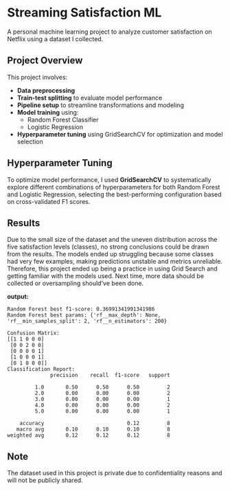 # Streaming Satisfaction ML

A personal machine learning project to analyze customer satisfaction on Netflix using a dataset I collected.

## Project Overview
This project involves:
- **Data preprocessing** 
- **Train-test splitting** to evaluate model performance
- **Pipeline setup** to streamline transformations and modeling
- **Model training** using:
  - Random Forest Classifier
  - Logistic Regression
- **Hyperparameter tuning** using GridSearchCV for optimization and model selection

## Hyperparameter Tuning
To optimize model performance, I used **GridSearchCV** to systematically explore different combinations of hyperparameters for both Random Forest and Logistic Regression, selecting the best-performing configuration based on cross-validated F1 scores.

## Results

Due to the small size of the dataset and the uneven distribution across the five satisfaction levels (classes), no strong conclusions could be drawn from the results. The models ended up struggling because some classes had very few examples, making predictions unstable and metrics unreliable. Therefore, this project ended up being a practice in using Grid Search and getting familiar with the models used. Next time, more data should be collected or oversampling should've been done. 

**output:**
```
Random Forest best f1-score: 0.36991341991341986
Random Forest best params: {'rf__max_depth': None, 'rf__min_samples_split': 2, 'rf__n_estimators': 200}
```
```
Confusion Matrix:
[[1 1 0 0 0]
 [0 0 2 0 0]
 [0 0 0 0 1]
 [1 0 0 0 1]
 [0 1 0 0 0]]
Classification Report:
              precision    recall  f1-score   support

         1.0       0.50      0.50      0.50         2
         2.0       0.00      0.00      0.00         2
         3.0       0.00      0.00      0.00         1
         4.0       0.00      0.00      0.00         2
         5.0       0.00      0.00      0.00         1

    accuracy                           0.12         8
   macro avg       0.10      0.10      0.10         8
weighted avg       0.12      0.12      0.12         8
```

## Note
The dataset used in this project is private due to confidentiality reasons and will not be publicly shared.
